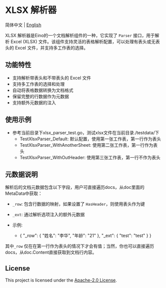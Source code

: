 # XLSX 解析器

简体中文 | [English](README.md)

XLSX 解析器是Eino的一个文档解析组件的一种，它实现了 `Parser` 接口，用于解析 Excel (XLSX) 文件。该组件支持灵活的表格解析配置，可以处理有表头或无表头的 Excel 文件，并支持多工作表的选择。

## 功能特性

- 支持解析带表头和不带表头的 Excel 文件
- 支持多工作表的选择和处理
- 自动将表格数据转换为文档格式
- 保留完整的行数据作为元数据
- 支持额外元数据的注入

## 使用示例
- 参考当前目录下xlsx_parser_test.go，测试xlsx文件在当前目录./testdata/下
  - TestXlsxParser_Default: 默认配置，使用第一张工作表，第一行作为表头
  - TestXlsxParser_WithAnotherSheet: 使用第二张工作表，第一行作为表头
  - TestXlsxParser_WithOutHeader: 使用第三张工作表，第一行不作为表头

## 元数据说明

解析后的文档元数据包含以下字段，用户可直接遍历docs，从doc里面的MetaData中获取：

- `_row`: 包含行数据的映射，如果设置了 `HasHeader`，则使用表头作为键
- `_ext`: 通过解析选项注入的额外元数据

- 示例:
  - {
    "_row": {
        "姓名": "李华",
        "年龄": "21"
    },
    "_ext": {
        "test": "test"
    }
    }

其中`_row` 仅在在第一行作为表头的情况下才会有值；当然，你也可以直接遍历docs，从doc.Content直接获取到文档行内容。

## License

This project is licensed under the [Apache-2.0 License](LICENSE.txt).